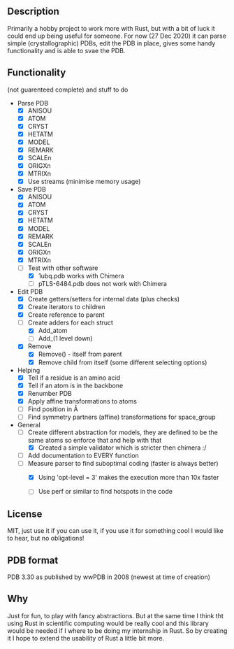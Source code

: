 ## Description
Primarily a hobby project to work more with Rust, but with a bit of luck it could end up being useful for someone. For now (27 Dec 2020) it can parse simple (crystallographic) PDBs, edit the PDB in place, gives some handy functionality and is able to svae the PDB.

## Functionality
(not guarenteed complete) and stuff to do
- Parse PDB
  - [x] ANISOU
  - [x] ATOM
  - [x] CRYST
  - [x] HETATM
  - [x] MODEL
  - [x] REMARK
  - [x] SCALEn
  - [x] ORIGXn
  - [x] MTRIXn
  - [x] Use streams (minimise memory usage)
- Save PDB
  - [x] ANISOU
  - [x] ATOM
  - [x] CRYST
  - [x] HETATM
  - [x] MODEL
  - [x] REMARK
  - [x] SCALEn
  - [x] ORIGXn
  - [x] MTRIXn
  - [ ] Test with other software
     - [x] 1ubq.pdb works with Chimera
     - [ ] pTLS-6484.pdb does not work with Chimera
- Edit PDB
  - [x] Create getters/setters for internal data (plus checks)
  - [x] Create iterators to children
  - [x] Create reference to parent
  - [ ] Create adders for each struct
    - [x] Add_atom
    - [ ] Add_(1 level down)
  - [x] Remove
    - [x] Remove() - itself from parent
    - [x] Remove child from itself (some different selecting options)
- Helping
  - [x] Tell if a residue is an amino acid
  - [x] Tell if an atom is in the backbone
  - [x] Renumber PDB
  - [x] Apply affine transformations to atoms
  - [ ] Find position in Å
  - [ ] Find symmetry partners (affine) transformations for space_group
- General
  - [ ] Create different abstraction for models, they are defined to be the same atoms so enforce that and help with that
    - [x] Created a simple validator which is stricter then chimera :/
  - [ ] Add documentation to EVERY function
  - [ ] Measure parser to find suboptimal coding (faster is always better)
    - [x] Using 'opt-level = 3' makes the execution more than 10x faster
    - [ ] Use perf or similar to find hotspots in the code


## License
MIT, just use it if you can use it, if you use it for something cool I would like to hear, but no obligations!

## PDB format
PDB 3.30 as published by wwPDB in 2008 (newest at time of creation)

## Why
Just for fun, to play with fancy abstractions. But at the same time I think tht using Rust in scientific computing would be really cool and this library would be needed if I where to be doing my internship in Rust. So by creating it I hope to extend the usability of Rust a little bit more.